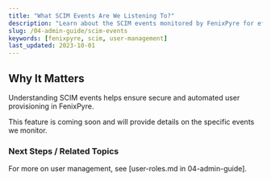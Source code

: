 ```yaml
---
title: "What SCIM Events Are We Listening To?"
description: "Learn about the SCIM events monitored by FenixPyre for efficient user management and synchronization."
slug: /04-admin-guide/scim-events
keywords: [fenixpyre, scim, user-management]
last_updated: 2023-10-01
---
```


## Why It Matters
Understanding SCIM events helps ensure secure and automated user provisioning in FenixPyre.

This feature is coming soon and will provide details on the specific events we monitor.

### Next Steps / Related Topics
For more on user management, see [user-roles.md in 04-admin-guide].